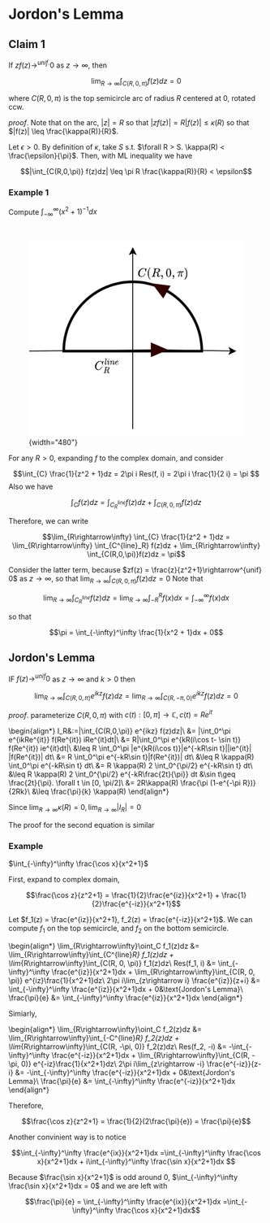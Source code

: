 # Jordon's Lemma

## Claim 1
If $zf(z)\rightarrow^{unif.} 0$ as $z\rightarrow\infty$, then 

$$\lim_{R\rightarrow\infty} \int_{C(R,0,\pi)} f(z)dz = 0$$

where $C(R,0,\pi)$ is the top semicircle arc of radius $R$ centered at $0$, rotated ccw. 

_proof_. Note that on the arc, $|z| = R$ so that $|zf(z)| = R |f(z)| \leq \kappa(R)$ so that 
$|f(z)| \leq \frac{\kappa(R)}{R}$. 

Let $\epsilon > 0$. By definition of $\kappa$, take $S$ s.t. $\forall R > S. \kappa(R) < \frac{\epsilon}{\pi}$. Then, with ML inequality we have

$$|\int_{C(R,0,\pi)} f(z)dz| \leq \pi R \frac{\kappa(R)}{R} < \epsilon$$

### Example 1
Compute $\int_{-\infty}^{\infty} (x^2 + 1)^{-1}dx$

​<figure markdown>
![](assets/jordon.jpg){width="480"}
</figure>

For any $R > 0$, expanding $f$ to the complex domain, and consider 

$$\int_{C} \frac{1}{z^2 + 1}dz = 2\pi i Res(f, i) = 2\pi i \frac{1}{2 i} = \pi $$
Also we have 

$$\int_{C} f(z)dz = \int_{C^{line}_R} f(z)dz + \int_{C(R,0,\pi)}f(z)dz$$

Therefore, we can write

$$\lim_{R\rightarrow\infty} \int_{C} \frac{1}{z^2 + 1}dz = \lim_{R\rightarrow\infty} \int_{C^{line}_R} f(z)dz + \lim_{R\rightarrow\infty} \int_{C(R,0,\pi)}f(z)dz = \pi$$

Consider the latter term, because $zf(z) = \frac{z}{z^2+1}\rightarrow^{unif} 0$ as $z\rightarrow\infty$, so that $\lim_{R\rightarrow\infty} \int_{C(R,0,\pi)}f(z)dz = 0$
Note that 

$$\lim_{R\rightarrow\infty} \int_{C^{line}_R} f(z)dz = \lim_{R\rightarrow\infty} \int_{-R}^R f(x)dx = \int_{-\infty}^\infty f(x)dx$$

so that 

$$\pi = \int_{-\infty}^\infty \frac{1}{x^2 + 1}dx + 0$$


## Jordon's Lemma

IF $f(z)\rightarrow^{unif} 0$ as $z\rightarrow \infty$ and $k > 0$ then 

$$\lim_{R\rightarrow\infty} \int_{C(R, 0, \pi) } e^{ikz}f(z)dz = \lim_{R\rightarrow\infty} \int_{C(R, -\pi, 0) }e^{ikz}f(z)dz = 0$$

_proof_. parameterize $C(R,0,\pi)$ with $c(t):[0,\pi] \rightarrow \mathbb C, c(t)= Re^{it}$

\begin{align*}
I_R&:=|\int_{C(R,0,\pi)} e^{ikz} f(z)dz|\\
 &= |\int_0^\pi e^{ikRe^{it}} f(Re^{it}) iRe^{it}dt|\\
&= R|\int_0^\pi e^{kR(i\cos t- \sin t)} f(Re^{it}) ie^{it}dt|\\
&\leq R \int_0^\pi |e^{kR(i\cos t)}|e^{-kR\sin t}||ie^{it}| |f(Re^{it})| dt\\
&= R \int_0^\pi e^{-kR\sin t}|f(Re^{it})| dt\\
&\leq   R \kappa(R) \int_0^\pi e^{-kR\sin t}  dt\\
&= R \kappa(R) 2 \int_0^{\pi/2} e^{-kR\sin t}  dt\\
&\leq R \kappa(R) 2 \int_0^{\pi/2} e^{-kR\frac{2t}{\pi}}  dt &\sin t\geq \frac{2t}{\pi}. \forall t \in [0, \pi/2]\\
&= 2R\kappa(R) \frac{\pi (1-e^{-\pi R})}{2Rk}\\
&\leq \frac{\pi}{k} \kappa(R)
\end{align*}

Since $\lim_{R\rightarrow\infty} \kappa(R) = 0, \lim_{R\rightarrow\infty} |I_R|  = 0$

The proof for the second equation is similar

### Example

$\int_{-\infty}^\infty \frac{\cos x}{x^2+1}$

First, expand to complex domain, 

$$\frac{\cos z}{z^2+1} = \frac{1}{2}\frac{e^{iz}}{x^2+1} + \frac{1}{2}\frac{e^{-iz}}{x^2+1}$$

Let $f_1(z) = \frac{e^{iz}}{x^2+1}, f_2(z) = \frac{e^{-iz}}{x^2+1}$. We can compute $f_1$ on the top semicircle, and $f_2$ on the bottom semicircle. 

\begin{align*}
\lim_{R\rightarrow\infty}\oint_C f_1(z)dz &= \lim_{R\rightarrow\infty}\int_{C^{line}_R} f_1(z)dz + \lim_{R\rightarrow\infty}\int_{C(R, 0, \pi)} f_1(z)dz\\
Res(f_1, i) &= \int_{-\infty}^\infty \frac{e^{iz}}{x^2+1}dx + \lim_{R\rightarrow\infty}\int_{C(R, 0, \pi)} e^{iz}\frac{1}{x^2+1}dz\\
2\pi i\lim_{z\rightarrow i} \frac{e^{iz}}{z+i} &= \int_{-\infty}^\infty \frac{e^{iz}}{x^2+1}dx + 0&\text{Jordon's Lemma}\\
\frac{\pi}{e} &=  \int_{-\infty}^\infty \frac{e^{iz}}{x^2+1}dx
\end{align*}

Simiarly,

\begin{align*}
\lim_{R\rightarrow\infty}\oint_C f_2(z)dz &= \lim_{R\rightarrow\infty}\int_{-C^{line}_R} f_2(z)dz + \lim_{R\rightarrow\infty}\int_{C(R, -\pi, 0)} f_2(z)dz\\
Res(f_2, -i) &= -\int_{-\infty}^\infty \frac{e^{-iz}}{x^2+1}dx + \lim_{R\rightarrow\infty}\int_{C(R, -\pi, 0)} e^{-iz}\frac{1}{x^2+1}dz\\
2\pi i\lim_{z\rightarrow -i} \frac{e^{-iz}}{z-i} &= -\int_{-\infty}^\infty \frac{e^{-iz}}{x^2+1}dx + 0&\text{Jordon's Lemma}\\
\frac{\pi}{e} &=  \int_{-\infty}^\infty \frac{e^{-iz}}{x^2+1}dx
\end{align*}

Therefore, 

$$\frac{\cos z}{z^2+1} = \frac{1}{2}(2\frac{\pi}{e}) = \frac{\pi}{e}$$

Another convinient way is to notice 

$$\int_{-\infty}^\infty \frac{e^{ix}}{x^2+1}dx =\int_{-\infty}^\infty \frac{\cos x}{x^2+1}dx + i\int_{-\infty}^\infty \frac{\sin x}{x^2+1}dx $$

Because $\frac{\sin x}{x^2+1}$ is odd around 0, $\int_{-\infty}^\infty \frac{\sin x}{x^2+1}dx = 0$ and we are left with 

$$\frac{\pi}{e} = \int_{-\infty}^\infty \frac{e^{ix}}{x^2+1}dx =\int_{-\infty}^\infty \frac{\cos x}{x^2+1}dx$$
